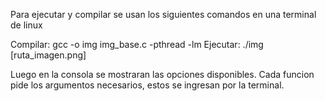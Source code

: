 Para ejecutar y compilar se usan los siguientes comandos en una terminal de linux

Compilar: gcc -o img img_base.c -pthread -lm
Ejecutar: ./img [ruta_imagen.png]

Luego en la consola se mostraran las opciones disponibles. 
Cada funcion pide los argumentos necesarios, estos se ingresan por la terminal. 